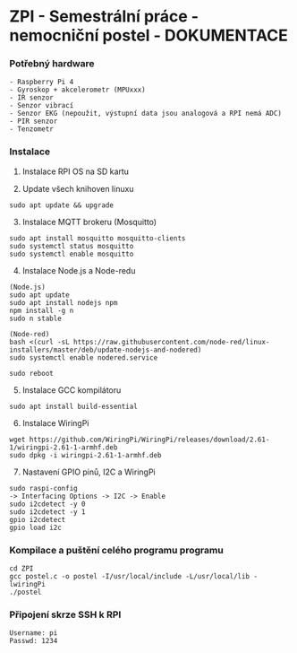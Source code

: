 # ZPI - Semestrální práce - nemocniční postel - DOKUMENTACE

### Potřebný hardware
```
- Raspberry Pi 4
- Gyroskop + akcelerometr (MPUxxx)
- IR senzor
- Senzor vibrací
- Senzor EKG (nepoužit, výstupní data jsou analogová a RPI nemá ADC)
- PIR senzor
- Tenzometr
```

### Instalace

1. Instalace RPI OS na SD kartu

2. Update všech knihoven linuxu
```
sudo apt update && upgrade
``` 

3. Instalace MQTT brokeru (Mosquitto)
```
sudo apt install mosquitto mosquitto-clients
sudo systemctl status mosquitto
sudo systemctl enable mosquitto
```

4. Instalace Node.js a Node-redu
```
(Node.js)
sudo apt update
sudo apt install nodejs npm
npm install -g n
sudo n stable

(Node-red)
bash <(curl -sL https://raw.githubusercontent.com/node-red/linux-installers/master/deb/update-nodejs-and-nodered)
sudo systemctl enable nodered.service

sudo reboot
```

5. Instalace GCC kompilátoru
```
sudo apt install build-essential
```

6. Instalace WiringPi
```
wget https://github.com/WiringPi/WiringPi/releases/download/2.61-1/wiringpi-2.61-1-armhf.deb
sudo dpkg -i wiringpi-2.61-1-armhf.deb
```

7. Nastavení GPIO pinů, I2C a WiringPi
```
sudo raspi-config
-> Interfacing Options -> I2C -> Enable
sudo i2cdetect -y 0
sudo i2cdetect -y 1
gpio i2cdetect
gpio load i2c
```

### Kompilace a puštění celého programu programu
```
cd ZPI
gcc postel.c -o postel -I/usr/local/include -L/usr/local/lib -lwiringPi
./postel
```

### Připojení skrze SSH k RPI
```
Username: pi
Passwd: 1234
```
